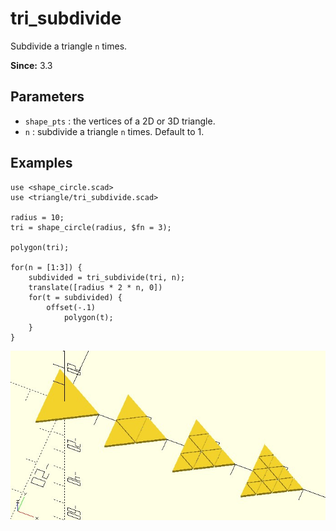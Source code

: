 # tri_subdivide

Subdivide a triangle `n` times.

**Since:** 3.3

## Parameters

- `shape_pts` : the vertices of a 2D or 3D triangle.
- `n` : subdivide a triangle `n` times. Default to 1.

## Examples

    use <shape_circle.scad>
    use <triangle/tri_subdivide.scad>
   
    radius = 10;
    tri = shape_circle(radius, $fn = 3);
    
    polygon(tri);
    
    for(n = [1:3]) {
        subdivided = tri_subdivide(tri, n);
        translate([radius * 2 * n, 0])
        for(t = subdivided) {
            offset(-.1)
                polygon(t);
        }
    }

![tri_subdivide](images/lib3x-tri_subdivide-1.JPG)